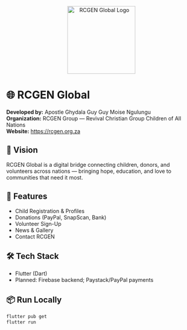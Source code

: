 <p align="center">
  <img src="https://raw.githubusercontent.com/ghydalangu1-tech/rcgen-global/main/assets/rcgen_logo.webp" alt="RCGEN Global Logo" width="180"/>
</p>
  

# 🌐 RCGEN Global

**Developed by:** Apostle Ghydala Guy Guy Moise Ngulungu  
**Organization:** RCGEN Group — Revival Christian Group Children of All Nations  
**Website:** https://rcgen.org.za

## 💙 Vision
RCGEN Global is a digital bridge connecting children, donors, and volunteers across nations — bringing hope, education, and love to communities that need it most.

## 🚀 Features
- Child Registration & Profiles
- Donations (PayPal, SnapScan, Bank)
- Volunteer Sign-Up
- News & Gallery
- Contact RCGEN

## 🛠️ Tech Stack
- Flutter (Dart)
- Planned: Firebase backend; Paystack/PayPal payments

## 📦 Run Locally
```bash
flutter pub get
flutter run
```
